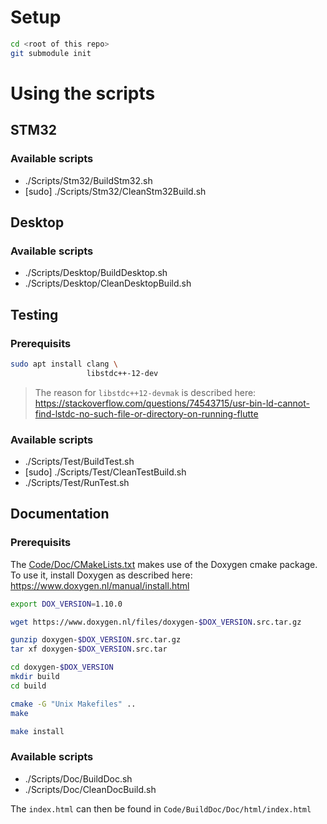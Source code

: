 #

# Setup

```bash
cd <root of this repo>
git submodule init
```

# Using the scripts

## STM32

### Available scripts

- ./Scripts/Stm32/BuildStm32.sh
- [sudo] ./Scripts/Stm32/CleanStm32Build.sh

## Desktop

### Available scripts

- ./Scripts/Desktop/BuildDesktop.sh
- ./Scripts/Desktop/CleanDesktopBuild.sh

## Testing

### Prerequisits

```bash
sudo apt install clang \
                 libstdc++-12-dev
```

> The reason for `libstdc++12-devmak` is described here: https://stackoverflow.com/questions/74543715/usr-bin-ld-cannot-find-lstdc-no-such-file-or-directory-on-running-flutte

### Available scripts

- ./Scripts/Test/BuildTest.sh
- [sudo] ./Scripts/Test/CleanTestBuild.sh
- ./Scripts/Test/RunTest.sh

## Documentation

### Prerequisits

The [Code/Doc/CMakeLists.txt](../Code/Doc/CMakeLists.txt) makes use of the Doxygen cmake package. To use it, install Doxygen as described here: https://www.doxygen.nl/manual/install.html

```bash
export DOX_VERSION=1.10.0

wget https://www.doxygen.nl/files/doxygen-$DOX_VERSION.src.tar.gz

gunzip doxygen-$DOX_VERSION.src.tar.gz
tar xf doxygen-$DOX_VERSION.src.tar

cd doxygen-$DOX_VERSION
mkdir build
cd build

cmake -G "Unix Makefiles" ..
make

make install
```

### Available scripts

- ./Scripts/Doc/BuildDoc.sh
- ./Scripts/Doc/CleanDocBuild.sh

The `index.html` can then be found in `Code/BuildDoc/Doc/html/index.html`
